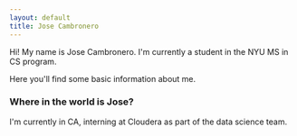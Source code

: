 ```yaml
---
layout: default
title: Jose Cambronero
---
```


Hi! My name is Jose Cambronero. I'm currently a student in the NYU
MS in CS program.

Here you'll find some basic information about me.

### Where in the world is Jose?
I'm currently in CA, interning at Cloudera as part of the data science team.

